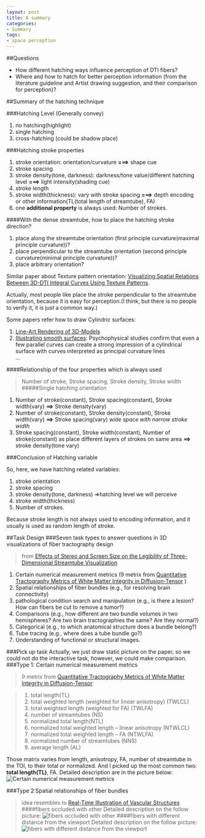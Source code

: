 ```yaml
---
layout: post
title: A summary  
categories:
- Summary
tags:
- space perception
---
```


##Questions

* How different hatching ways influence perception of DTI fibers?    
* Where and how to hatch for better perception information (from the literature guideline and Artist drawing suggestion, and their comparison for perception)?

##Summary of the hatching technique

###Hatching Level (Generally convey)

1. no hatching(highlight)    
2. single hatching
3. cross-hatching (could be shadow place)

###Hatching stroke properties

1. stroke orientation: orientation/curvature __===>__ shape cue
2. stroke spacing
3. stroke density(tone, darkness): darkness/tone value/different hatching level __===>__ light intensity(shading cue)
4. stroke length
5. stroke width(thickness): vary with stroke spacing __===>__ depth encoding or other information(TL(total length of streamtube), FA)  
6. one __additional property__ is always used: Number of strokes.

####With the dense streamtube, how to place the hatching stroke direction?
1. place along the streamtube orientation (first principle curvature(maximal principle curvature))?
2. place perpendicular to the streamtube orientation (second principle curvature(minimal principle curvature))?
3. place arbitrary orientation?

Similar paper about Texture pattern orientation: [Visualizing Spatial Relations Between 3D-DTI Integral Curves Using Texture Patterns](http://cs.brown.edu/~wzhou/research/vis2007_stripes_abstract.pdf).

Actually, most people like place the stroke perpendicular to the streamtube orientation, because it is easy for perception.(I think, but there is no people to verify it, it is just a common way.)    

Some papers refer how to draw Cylindric surfaces:    
1. [Line-Art Rendering of 3D-Models](http://pdf.aminer.org/000/540/086/line_art_rendering_of_d_models.pdf)   
2. [Illustrating smooth surfaces](http://citeseerx.ist.psu.edu/viewdoc/download?doi=10.1.1.37.5140&rep=rep1&type=pdf):  Psychophysical studies confirm that even a few parallel curves can create a strong impression of a cylindrical surface with curves interpreted as principal curvature lines   
...

####Relationship of the four properties which is always used
>Number of stroke, Stroke spacing, Stroke density, Stroke width
#####Single hatching orientation
1. Number of stroke(constant), Stroke spacing(constant), Stroke width(vary) __==>__ Stroke density(vary) 
2. Number of stroke(constant), Stroke density(constant), Stroke width(vary) __==>__  Stroke spacing(vary)  _wide space with narrow stroke width_
3. Stroke spacing(constant), Stroke width(constant), Number of stroke(constant) as place different layers of strokes on same area __==>__ stroke density(tone vary)   

###Conclusion of Hatching variable

So, here, we have hatching related variables:
1. stroke orientation
2. stroke spacing
3. stroke density(tone, darkness)  =>hatching level we will perceive
4. stroke width(thickness)
5. Number of strokes.

Because stroke length is not always used to encoding information, and it usually is used as random length of stroke.  

##Task Design
###Seven task types to answer questions in 3D visualizations of fiber tractography design 

>from [Effects of Stereo and Screen Size on the Legibility of Three-Dimensional Streamtube Visualization](http://ieeexplore.ieee.org/xpls/abs_all.jsp?arnumber=6327218&tag=1)  

1. Certain numerical measurement metrics (9 metrix from [Quantitative Tractography Metrics of White Matter Integrity in Diffusion-Tensor](http://www.sciencedirect.com/science/article/pii/S1053811908006435) )
2. Spatial relationships of fiber bundles (e.g., for resolving brain connectivity)
3. pathological condition search and manipulation (e.g., is there a lesion? How can fibers be cut to remove a tumor?)
4. Comparisons (e.g., how different are two bundle volumes in two hemispheres? Are two brain tractographies the same? Are they normal?)
5. Categorical (e.g., to which anatomical structure does a bundle belong?)
6. Tube tracing (e.g., where does a tube bundle go?) 
7. Understanding of functional or structural images.

###Pick up task
Actually, we just draw static picture on the paper, so we could not do the interactive task, however, we could make comparison.
###Type 1: Certain numerical measurement metrics

>9 metrix from [Quantitative Tractography Metrics of White Matter Integrity in Diffusion-Tensor](http://www.sciencedirect.com/science/article/pii/S1053811908006435):

>1) total length(TL)  
>2) total weighted length (weighted for linear anisotropy) (TWLCL)   
>3) total weighted length (weighted for FA) (TWLFA)  
>4) number of streamtubes (NS)  
>5) normalized total length(NTL)  
>6) normalized total weighted length – linear anisotropy (NTWLCL)  
>7) normalized total weighted length – FA (NTWLFA)  
>8) normalized number of streamtubes (NNS)  
>9) average length (AL)  

Those matrix varies from length, anisotropy, FA, number of streamtube in the TOI, to their total or normalized.
And I picked up the most common two: __total length(TL)__, FA.
Detailed description are in the picture below:
![ Certain numerical measurement metrics](./1.JPG) 

###Type 2:Spatial relationships of fiber bundles 
>idea resembles to [Real-Time Illustration of Vascular Structures](http://ieeexplore.ieee.org/xpls/abs_all.jsp?arnumber=4015442)  
####fibers occluded with other
Detailed description on the follow picture:
![ fibers occluded with other](./2.JPG) 
####fibers with different distance from the viewport
Detailed description on the follow picture:
![ fibers with different distance from the viewport](./3.JPG) 

